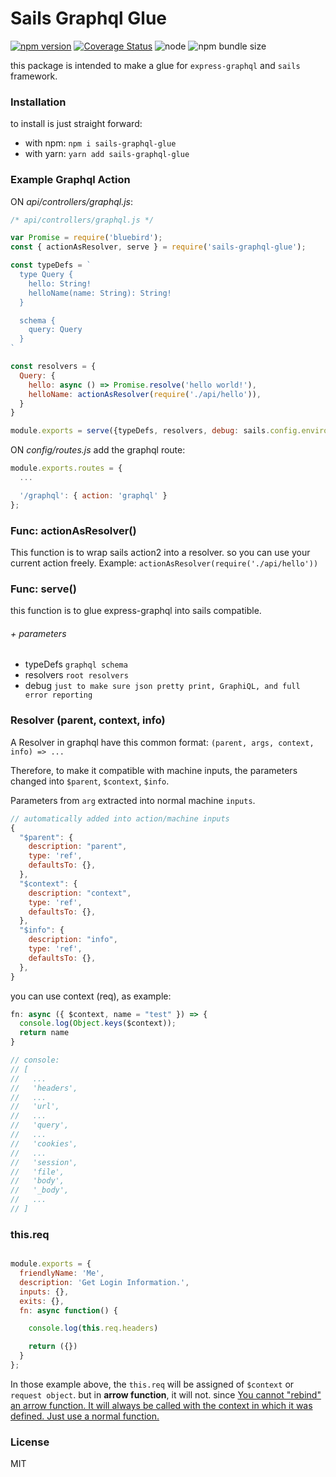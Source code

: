 # Sails Graphql Glue

[![npm version](https://badge.fury.io/js/sails-graphql-glue.svg)](https://badge.fury.io/js/sails-graphql-glue)  [![Coverage Status](https://coveralls.io/repos/github/ryanhs/sails-graphql-glue/badge.svg?branch=master)](https://coveralls.io/github/ryanhs/sails-graphql-glue?branch=master)  ![node](https://img.shields.io/node/v/sails-graphql-glue)  ![npm bundle size](https://img.shields.io/bundlephobia/min/sails-graphql-glue)

this package is intended to make a glue for `express-graphql` and `sails` framework.

### Installation

to install is just straight forward:

- with npm: `npm i sails-graphql-glue`
- with yarn: `yarn add sails-graphql-glue`


### Example Graphql Action

ON *api/controllers/graphql.js*:

```javascript
/* api/controllers/graphql.js */

var Promise = require('bluebird');
const { actionAsResolver, serve } = require('sails-graphql-glue');

const typeDefs = `
  type Query {
    hello: String!
    helloName(name: String): String!
  }

  schema {
    query: Query
  }
`

const resolvers = {
  Query: {
    hello: async () => Promise.resolve('hello world!'),
    helloName: actionAsResolver(require('./api/hello')),
  }
}

module.exports = serve({typeDefs, resolvers, debug: sails.config.environment === 'development'});
```

ON *config/routes.js* add the graphql route:

```javascript
module.exports.routes = {
  ...

  '/graphql': { action: 'graphql' }
};

```


### Func: actionAsResolver()

This function is to wrap sails action2 into a resolver. so you can use your current action freely.
Example: `actionAsResolver(require('./api/hello'))`

### Func: serve()

this function is to glue express-graphql into sails compatible.

###### + parameters

- typeDefs `graphql schema`
- resolvers `root resolvers`
- debug `just to make sure json pretty print, GraphiQL, and full error reporting`


### Resolver (parent, context, info)

A Resolver in graphql have this common format:
`(parent, args, context, info) => ...`

Therefore, to make it compatible with machine inputs,
the parameters changed into `$parent`, `$context`, `$info`.

Parameters from `arg` extracted into normal machine `inputs`.

```javascript
// automatically added into action/machine inputs
{
  "$parent": {
    description: "parent",
    type: 'ref',
    defaultsTo: {},
  },
  "$context": {
    description: "context",
    type: 'ref',
    defaultsTo: {},
  },
  "$info": {
    description: "info",
    type: 'ref',
    defaultsTo: {},
  },
}
```

you can use context (req), as example:

```javascript
fn: async ({ $context, name = "test" }) => {
  console.log(Object.keys($context));
  return name
}

// console:
// [
//   ...
//   'headers',
//   ...
//   'url',
//   ...
//   'query',
//   ...
//   'cookies',
//   ...
//   'session',
//   'file',
//   'body',
//   '_body',
//   ...
// ]

```

### this.req

```javascript

module.exports = {
  friendlyName: 'Me',
  description: 'Get Login Information.',
  inputs: {},
  exits: {},
  fn: async function() {

    console.log(this.req.headers)

    return ({})
  }
};

```

In those example above, the `this.req` will be assigned of `$context` or `request object`. but in **arrow function**, it will not. since [You cannot "rebind" an arrow function. It will always be called with the context in which it was defined. Just use a normal function.](http://www.ecma-international.org/ecma-262/6.0/#sec-arrow-function-definitions-runtime-semantics-evaluation)

### License

MIT
